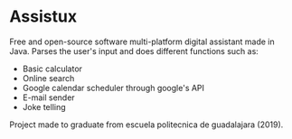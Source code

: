 # Assistux
Free and open-source software multi-platform digital assistant made in Java.
Parses the user's input and does different functions such as:
- Basic calculator
- Online search
- Google calendar scheduler through google's API
- E-mail sender
- Joke telling

Project made to graduate from escuela politecnica de guadalajara (2019).
